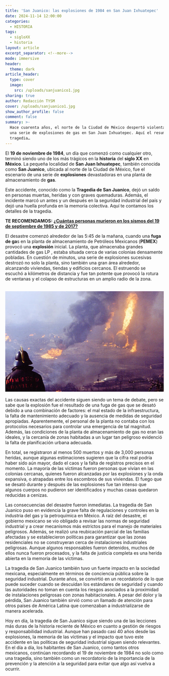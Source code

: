 ```yaml
---
title: 'San Juanico: las explosiones de 1984 en San Juan Ixhuatepec'
date: 2024-11-14 12:00:00
categories:
  - HISTORIA
tags:
  - sigloXX
  - historia
layout: article
excerpt_separator: <!--more-->
mode: immersive
header:
  theme: dark
article_header:
  type: cover
  image:
    src: /uploads/sanjuanico1.jpg
sharing: true
author: Redacción TYSM
cover: /uploads/sanjuanico1.jpg
show_author_profile: false
comment: false
summary: >-
  Hace cuarenta años, el norte de la Ciudad de México despertó violentamente por
  una serie de explosiones de gas en San Juan Ixhuatepec. Aquí el resumen de la
  tragedia…
---
```

El **19 de noviembre de 1984**, un día que comenzó como cualquier otro, terminó siendo uno de los más trágicos en la **historia** del **siglo XX** en **México**. La pequeña localidad de **San Juan Ixhuatepec**, también conocida como **San Juanico**, ubicada al norte de la Ciudad de México, fue el escenario de una serie de **explosiones** devastadoras en una planta de almacenamiento de **gas**.

Este accidente, conocido como la **Tragedia de San Juanico**, dejó un saldo en personas muertas, heridas y con graves quemaduras. Además, el incidente marcó un antes y un después en la seguridad industrial del país y dejó una huella profunda en la memoria colectiva. Aquí te contamos los detalles de la tragedia.

**TE RECOMENDAMOS:** [**¿Cuántas personas murieron en los sismos del 19 de septiembre de 1985 y de 2017?**](https://blog.tonoysumariachi.com/historia/2024/09/18/cu%C3%A1ntas-personas-murieron-en-los-sismos-del-19-de-septiembre-de-1985-y-de-2017.html)

El desastre comenzó alrededor de las 5:45 de la mañana, cuando una **fuga de ga**s en la planta de almacenamiento de Petróleos Mexicanos (**PEMEX**) provocó una **explosión** inicial. La planta, que almacenaba grandes cantidades de gas LP , estaba situada cerca de varias colonias densamente pobladas. En cuestión de minutos, una serie de explosiones sucesivas destrozó no solo la planta, sino también una gran área alrededor, alcanzando viviendas, tiendas y edificios cercanos. El estruendo se escuchó a kilómetros de distancia y fue tan potente que provocó la rotura de ventanas y el colapso de estructuras en un amplio radio de la zona.

&nbsp;![](/uploads/project-details-5.jpg)

Las causas exactas del accidente siguen siendo un tema de debate, pero se sabe que la explosión fue el resultado de una fuga de gas que se desató debido a una combinación de factores: el mal estado de la infraestructura, la falta de mantenimiento adecuado y la ausencia de medidas de seguridad apropiadas. Aparentemente, el personal de la planta no contaba con los protocolos necesarios para controlar una emergencia de tal magnitud. Además, las condiciones de la planta de almacenamiento de gas no eran las ideales, y la cercanía de zonas habitadas a un lugar tan peligroso evidenció la falta de planificación urbana adecuada.

En total, se registraron al menos 500 muertos y más de 3,000 personas heridas, aunque algunas estimaciones sugieren que la cifra real podría haber sido aún mayor, dado el caos y la falta de registros precisos en el momento. La mayoría de las víctimas fueron personas que vivían en las colonias cercanas, quienes fueron alcanzadas por las explosiones y la onda expansiva, o atrapadas entre los escombros de sus viviendas. El fuego que se desató durante y después de las explosiones fue tan intenso que algunos cuerpos no pudieron ser identificados y muchas casas quedaron reducidas a cenizas.

Las consecuencias del desastre fueron inmediatas. La tragedia de San Juanico puso en evidencia la grave falta de regulaciones y controles en la industria del gas y la petroquímica en México. A raíz del desastre, el gobierno mexicano se vio obligado a revisar las normas de seguridad industrial y a crear mecanismos más estrictos para el manejo de materiales peligrosos. Además, se realizó una reubicación parcial de las familias afectadas y se establecieron políticas para garantizar que las zonas residenciales no se construyeran cerca de instalaciones industriales peligrosas. Aunque algunos responsables fueron detenidos, muchos de ellos nunca fueron procesados, y la falta de justicia completa es una herida abierta en la memoria de las víctimas.

La tragedia de San Juanico también tuvo un fuerte impacto en la sociedad mexicana, especialmente en términos de conciencia pública sobre la seguridad industrial. Durante años, se convirtió en un recordatorio de lo que puede suceder cuando se descuidan los estándares de seguridad y cuando las autoridades no toman en cuenta los riesgos asociados a la proximidad de instalaciones peligrosas con zonas habitacionales. A pesar del dolor y la pérdida, San Juanico también sirvió como un llamado de atención para otros países de América Latina que comenzaban a industrializarse de manera acelerada.

Hoy en día, la tragedia de San Juanico sigue siendo una de las lecciones más duras de la historia reciente de México en cuanto a gestión de riesgos y responsabilidad industrial. Aunque han pasado casi 40 años desde las explosiones, la memoria de las víctimas y el impacto que tuvo este accidente en las políticas de seguridad industrial siguen siendo relevantes. En el día a día, los habitantes de San Juanico, como tantos otros mexicanos, continúan recordando el 19 de noviembre de 1984 no solo como una tragedia, sino también como un recordatorio de la importancia de la prevención y la atención a la seguridad para evitar que algo así vuelva a ocurrir.
